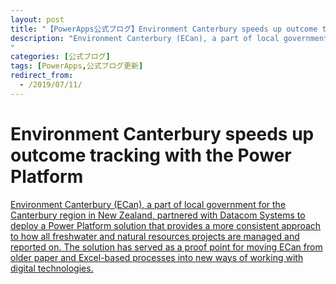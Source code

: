 ```yaml
---
layout: post
title: "【PowerApps公式ブログ】Environment Canterbury speeds up outcome tracking with the P..."
description: "Environment Canterbury (ECan), a part of local government for the Canterbury region in New Zealand, partnered with Datacom Systems to deploy a Power Platform solution that provides a more consistent approach to how all freshwater and natural resources projects are managed and reported on. The solution has served as a proof point for moving ECan from older paper and Excel-based processes into new ways of working with digital technologies.
"
categories: [公式ブログ]
tags: [PowerApps,公式ブログ更新]
redirect_from:
  - /2019/07/11/
---
```


# Environment Canterbury speeds up outcome tracking with the Power Platform

[Environment Canterbury (ECan), a part of local government for the Canterbury region in New Zealand, partnered with Datacom Systems to deploy a Power Platform solution that provides a more consistent approach to how all freshwater and natural resources projects are managed and reported on. The solution has served as a proof point for moving ECan from older paper and Excel-based processes into new ways of working with digital technologies.
](https://powerapps.microsoft.com/ja-jp/blog/environment-canterbury-speeds-up-outcome-tracking-with-the-power-platform/)
